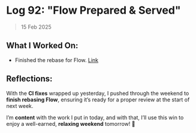 # Log 92: "Flow Prepared & Served"

> 15 Feb 2025

## What I Worked On:

- Finished the rebase for Flow.
  [Link](https://github.com/shaavan/rust-lightning/commits/pr3412.16)

## Reflections:

With the **CI fixes** wrapped up yesterday, I pushed through the weekend to
**finish rebasing Flow**, ensuring it’s ready for a proper review at the start
of next week.

I’m **content** with the work I put in today, and with that, I’ll use this win
to enjoy a well-earned, **relaxing weekend** tomorrow! 🚀

